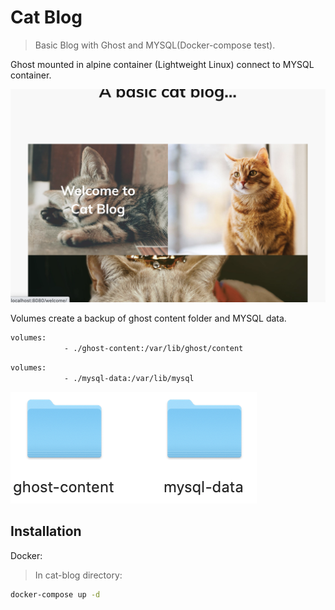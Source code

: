 # Cat Blog
> Basic Blog with Ghost and MYSQL(Docker-compose test).

Ghost mounted in alpine container (Lightweight Linux) connect
to MYSQL container.

![](welcome.png)

Volumes create a backup of ghost content folder and MYSQL data.

```sh
volumes: 
            - ./ghost-content:/var/lib/ghost/content
```
```sh
volumes: 
            - ./mysql-data:/var/lib/mysql
```
![](volumes.png)

## Installation

Docker:
> In cat-blog directory:
```sh
docker-compose up -d
```
